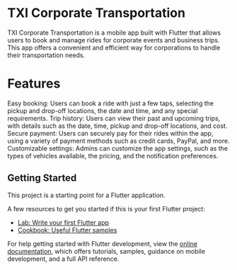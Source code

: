 # TXI Corporate Transportation

TXI Corporate Transportation is a mobile app built with Flutter that allows users to book and manage rides for corporate events and business trips. This app offers a convenient and efficient way for corporations to handle their transportation needs.

# Features
Easy booking: Users can book a ride with just a few taps, selecting the pickup and drop-off locations, the date and time, and any special requirements.
Trip history: Users can view their past and upcoming trips, with details such as the date, time, pickup and drop-off locations, and cost.
Secure payment: Users can securely pay for their rides within the app, using a variety of payment methods such as credit cards, PayPal, and more.
Customizable settings: Admins can customize the app settings, such as the types of vehicles available, the pricing, and the notification preferences.

## Getting Started

This project is a starting point for a Flutter application.

A few resources to get you started if this is your first Flutter project:

- [Lab: Write your first Flutter app](https://docs.flutter.dev/get-started/codelab)
- [Cookbook: Useful Flutter samples](https://docs.flutter.dev/cookbook)

For help getting started with Flutter development, view the
[online documentation](https://docs.flutter.dev/), which offers tutorials,
samples, guidance on mobile development, and a full API reference.
